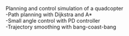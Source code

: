 Planning and control simulation of a quadcopter <br>
-Path planning with Dijkstra and A* <br>
-Small angle control with PD controller <br>
-Trajectory smoothing with bang-coast-bang 
